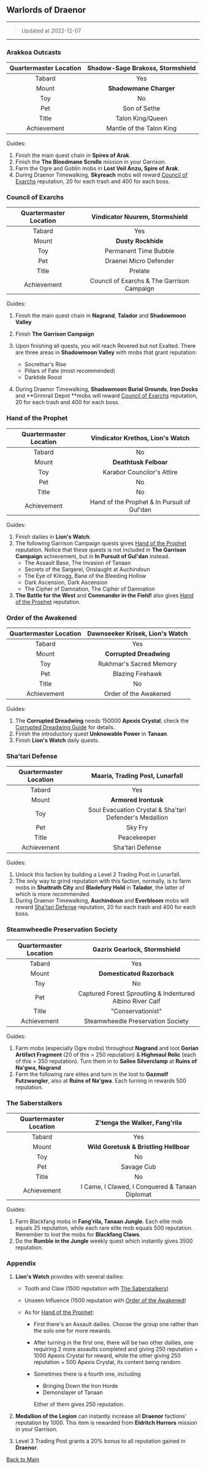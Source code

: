 ## Warlords of Draenor

---

>   Updated at 2022-12-07

---

### Arakkoa Outcasts

| Quartermaster Location | Shadow-Sage Brakoss, Stormshield |
| :--------------------: | :------------------------------: |
|         Tabard         |               Yes                |
|         Mount          |      **Shadowmane Charger**      |
|          Toy           |                No                |
|          Pet           |           Son of Sethe           |
|         Title          |         Talon King/Queen         |
|      Achievement       |     Mantle of the Talon King     |

Guides:

1.   Finish the main quest chain in **Spires of Arak**.
2.   Finish the **The Bloodmane Scrolls** mission in your Garrison.
3.   Farm the Ogre and Goblin mobs in **Lost Veil Anzu, Spire of Arak**.
4.   During Draenor Timewalking, **Skyreach** mobs will reward <u>Council of Exarchs</u> reputation, 20 for each trash and 400 for each boss.



### Council of Exarchs

| Quartermaster Location |       Vindicator Nuurem, Stormshield       |
| :--------------------: | :----------------------------------------: |
|         Tabard         |                    Yes                     |
|         Mount          |             **Dusty Rockhide**             |
|          Toy           |           Permanent Time Bubble            |
|          Pet           |           Draenei Micro Defender           |
|         Title          |                  Prelate                   |
|      Achievement       | Council of Exarchs & The Garrison Campaign |

Guides:

1.   Finish the main quest chain in **Nagrand**, **Talador** and **Shadowmoon Valley**

2.   Finish **The Garrison Campaign**

3.   Upon finishing all quests, you will reach Revered but not Exalted. There are three areas in **Shadowmoon Valley** with mobs that grant reputation:

     -   Socrethar's Rise
     -   Pillars of Fate (most recommended)
     -   Darktide Roost

4.   During Draenor Timewalking, **Shadowmoon Burial Grounds**, **Iron Docks** and **Grimrail Depot **mobs will reward <u>Council of Exarchs</u> reputation, 20 for each trash and 400 for each boss.

     

### Hand of the Prophet

| Quartermaster Location |      Vindicator Krethos, Lion's Watch       |
| :--------------------: | :-----------------------------------------: |
|         Tabard         |                     No                      |
|         Mount          |            **Deathtusk Felboar**            |
|          Toy           |         Karabor Councilor's Attire          |
|          Pet           |                     No                      |
|         Title          |                     No                      |
|      Achievement       | Hand of the Prophet & In Pursuit of Gul'dan |

Guides:

1.   Finish dailies in **Lion's Watch**.
2.   The following Garrison Campaign quests gives <u>Hand of the Prophet</u> reputation. Notice that these quests is not included in **The Garrison Campaign** achievement, but in **In Pursuit of Gul'dan** instead.
     -   The Assault Base, The Invasion of Tanaan
     -   Secrets of the Sargerei, Onslaught at Auchindoun
     -   The Eye of Kilrogg, Bane of the Bleeding Hollow
     -   Dark Ascension, Dark Ascension
     -   The Cipher of Damnation, The Cipher of Damnation
3.   **The Battle for the West** and **Commander in the Field!** also gives <u>Hand of the Prophet</u> reputation.



### Order of the Awakened

| Quartermaster Location | Dawnseeker Krisek, Lion's Watch |
| :--------------------: | :-----------------------------: |
|         Tabard         |               Yes               |
|         Mount          |     **Corrupted Dreadwing**     |
|          Toy           |     Rukhmar's Sacred Memory     |
|          Pet           |        Blazing Firehawk         |
|         Title          |               No                |
|      Achievement       |      Order of the Awakened      |

Guides:

1.   The **Corrupted Dreadwing** needs 150000 **Apexis Crystal**, check the [Corrupted Dreadwing Guide](https://david-dhc.github.io/World-of-Warcraft/Mounts/CorruptedDreadwing.html) for details.
2.   Finish the introductory quest **Unknowable Power** in **Tanaan**.
3.   Finish **Lion's Watch** daily quests.



### Sha'tari Defense

| Quartermaster Location |             Maaria, Trading Post, Lunarfall             |
| :--------------------: | :-----------------------------------------------------: |
|         Tabard         |                           Yes                           |
|         Mount          |                  **Armored Irontusk**                   |
|          Toy           | Soul Evacuation Crystal & Sha'tari Defender's Medallion |
|          Pet           |                         Sky Fry                         |
|         Title          |                       Peacekeeper                       |
|      Achievement       |                    Sha'tari Defense                     |

Guides:

1.   Unlock this faction by building a Level 2 Trading Post in Lunarfall.
2.   The only way to grind reputation with this faction, normally, is to farm mobs in **Shattrath City** and **Bladefury Hold** in **Talador**, the latter of which is more recommended.
3.   During Draenor Timewalking, **Auchindoun** and **Everbloom** mobs will reward <u>Sha'tari Defense</u> reputation, 20 for each trash and 400 for each boss.



### Steamwheedle Preservation Society

| Quartermaster Location |               Gazrix Gearlock, Stormshield                |
| :--------------------: | :-------------------------------------------------------: |
|         Tabard         |                            Yes                            |
|         Mount          |                **Domesticated Razorback**                 |
|          Toy           |                            No                             |
|          Pet           | Captured Forest Sproutling & Indentured Albino River Calf |
|         Title          |                     "Conservationist"                     |
|      Achievement       |             Steamwheedle Preservation Society             |

Guides:

1.   Farm mobs (especially Ogre mobs) throughout **Nagrand** and loot **Gorian Artifact Fragment** (20 of this = 250 reputation) & **Highmaul Relic** (each of this = 350 reputation). Turn them in to **Sallee Silverclamp** at **Ruins of Na'gwa, Nagrand**
2.   Farm the following rare elites and turn in the loot to **Gazmolf Futzwangler**, also at **Ruins of Na'gwa**. Each turning in rewards 500 reputation.

 

### The Saberstalkers

| Quartermaster Location |          Z'tenga the Walker, Fang'rila          |
| :--------------------: | :---------------------------------------------: |
|         Tabard         |                       Yes                       |
|         Mount          |     **Wild Goretusk & Bristling Hellboar**      |
|          Toy           |                       No                        |
|          Pet           |                   Savage Cub                    |
|         Title          |                       No                        |
|      Achievement       | I Came, I Clawed, I Conquered & Tanaan Diplomat |

Guides:

1.   Farm Blackfang mobs in **Fang'rila, Tanaan Jungle**. Each elite mob equals 25 reputation, while each rare elite mob equals 500 reputation. Remember to loot the mobs for **Blackfang Claws**.
2.   Do the **Rumble in the Jungle** weekly quest which instantly gives 3500 reputation.



### Appendix

1.   **Lion's Watch** provides with several dailies:

     -   Tooth and Claw (1500 reputation with <u>The Saberstalkers</u>)

     -   Unseen Influence (1500 reputation with <u>Order of the Awakened</u>)

     -   As for <u>Hand of the Prophet</u>:

         -   First there's an Assault dailies. Choose the group one rather than the solo one for more rewards.

         -   After turning in the first one, there will be two other dailies, one requiring 2 more assaults completed and giving 250 reputation + 1000 Apexis Crystal for reward, while the other giving 250 reputation + 500 Apexis Crystal, its content being random.

         -   Sometimes there is a fourth one, including

             -   Bringing Down the Iron Horde
             -   Demonslayer of Tanaan

             Either of them gives 250 reputation.

2.   **Medallion of the Legion** can instantly increase all **Draenor** factions' reputation by 1000. This item is rewarded from **Eldritch Horrors** mission in your Garrison.
3.   Level 3 Trading Post grants a 20% bonus to all reputation gained in **Draenor**.



[Back to Main](https://david-dhc.github.io/World-of-Warcraft)